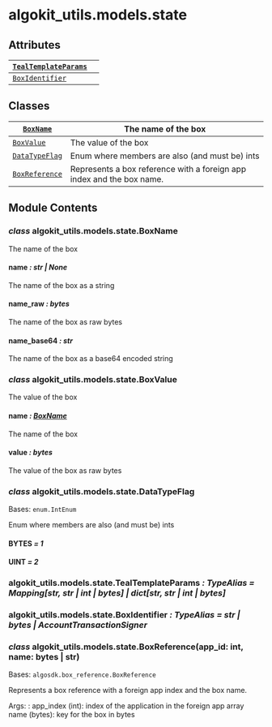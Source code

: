 # algokit_utils.models.state

## Attributes

| [`TealTemplateParams`](#algokit_utils.models.state.TealTemplateParams)   |    |
|--------------------------------------------------------------------------|----|
| [`BoxIdentifier`](#algokit_utils.models.state.BoxIdentifier)             |    |

## Classes

| [`BoxName`](#algokit_utils.models.state.BoxName)           | The name of the box                                                   |
|------------------------------------------------------------|-----------------------------------------------------------------------|
| [`BoxValue`](#algokit_utils.models.state.BoxValue)         | The value of the box                                                  |
| [`DataTypeFlag`](#algokit_utils.models.state.DataTypeFlag) | Enum where members are also (and must be) ints                        |
| [`BoxReference`](#algokit_utils.models.state.BoxReference) | Represents a box reference with a foreign app index and the box name. |

## Module Contents

### *class* algokit_utils.models.state.BoxName

The name of the box

#### name *: str | None*

The name of the box as a string

#### name_raw *: bytes*

The name of the box as raw bytes

#### name_base64 *: str*

The name of the box as a base64 encoded string

### *class* algokit_utils.models.state.BoxValue

The value of the box

#### name *: [BoxName](#algokit_utils.models.state.BoxName)*

The name of the box

#### value *: bytes*

The value of the box as raw bytes

### *class* algokit_utils.models.state.DataTypeFlag

Bases: `enum.IntEnum`

Enum where members are also (and must be) ints

#### BYTES *= 1*

#### UINT *= 2*

### algokit_utils.models.state.TealTemplateParams *: TypeAlias* *= Mapping[str, str | int | bytes] | dict[str, str | int | bytes]*

### algokit_utils.models.state.BoxIdentifier *: TypeAlias* *= str | bytes | AccountTransactionSigner*

### *class* algokit_utils.models.state.BoxReference(app_id: int, name: bytes | str)

Bases: `algosdk.box_reference.BoxReference`

Represents a box reference with a foreign app index and the box name.

Args:
: app_index (int): index of the application in the foreign app array
  name (bytes): key for the box in bytes
